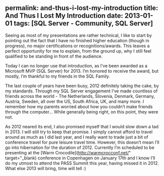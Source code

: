 permalink: and-thus-i-lost-my-introduction
title: And Thus I Lost My Introduction
date: 2013-01-01
tags: [SQL Server - Community, SQL Server]
---
Seeing as most of my presentations are rather technical, I like to start by pointing out the fact that I have no finished higher education (though in progress), no major certifications or recognitions/awards. This leaves a perfect opportunity for me to explain, from the ground up, why I still feel qualified to be standing in front of the audience.

Today I can no longer use that introduction, as I’ve been awarded as a Microsoft MVP (SQL Server) for 2013. I’m honored to receive the award, but mostly, I’m thankful to my friends in the SQL Family.

The last couple of years have been busy, 2012 definitely taking the cake, by my standards. Through my SQL Server engagement I’ve made countless of friends across the world - The Netherlands, Slovenia, Denmark, Germany, Austria, Sweden, all over the US, South Africa, UK, and many more. I remember how my parents worried about how you couldn’t make friends through the computer… While generally being right, on this point, they were not.

As 2012 neared its end, I also promised myself that I would slow down a tad in 2013. I will still try to keep that promise. I simply cannot afford to travel around as much as I did last year, and I really want to trade just a bit of conference travel for pure leisure travel time. However, this doesn’t mean I’ll go into hibernation for the duration of 2012. Currently I’m scheduled to be presenting at the [Warm Crocodile](http://warmcrocconf.net/" target="_blank) conference in Copenhagen on January 17th and I know I’ll do my utmost to attend the PASS Summit this year, having missed it in 2012. What else 2013 will bring, time will tell :)
